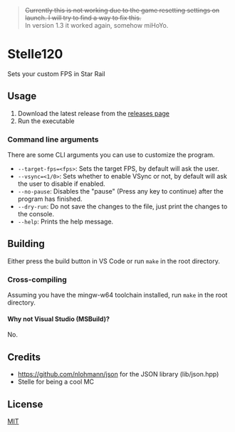 > ~~Currently this is not working due to the game resetting settings on launch. I will try to find a way to fix this.~~<br>
> In version 1.3 it worked again, somehow miHoYo.

# Stelle120

Sets your custom FPS in Star Rail

## Usage

1. Download the latest release from the [releases page](https://github.com/teppyboy/stelle120/releases)
2. Run the executable

### Command line arguments

There are some CLI arguments you can use to customize the program.

+ `--target-fps=<fps>`: Sets the target FPS, by default will ask the user.
+ `--vsync=<1/0>`: Sets whether to enable VSync or not, by default will ask the user to disable if enabled.
+ `--no-pause`: Disables the "pause" (Press any key to continue) after the program has finished.
+ `--dry-run`: Do not save the changes to the file, just print the changes to the console.
+ `--help`: Prints the help message.

## Building

Either press the build button in VS Code or run `make` in the root directory.

### Cross-compiling

Assuming you have the mingw-w64 toolchain installed, run `make` in the root directory.

#### Why not Visual Studio (MSBuild)?

No.

## Credits

- https://github.com/nlohmann/json for the JSON library (lib/json.hpp)
- Stelle for being a cool MC

## License

[MIT](./LICENSE)
